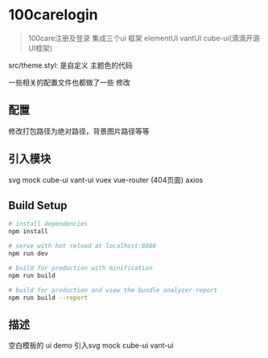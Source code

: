 # 100carelogin

> 100care注册及登录    集成三个ui 框架   elementUI vantUI cube-ui(滴滴开源UI框架)

src/theme.styl:    是自定义 主题色的代码  

一些相关的配置文件也都做了一些 修改

## 配置
修改打包路径为绝对路径，背景图片路径等等

## 引入模块
svg
mock
cube-ui
vant-ui
vuex
vue-router (404页面)
axios


## Build Setup

``` bash
# install dependencies
npm install

# serve with hot reload at localhost:8080
npm run dev

# build for production with minification
npm run build

# build for production and view the bundle analyzer report
npm run build --report
```
## 描述
空白模板的 ui demo   引入svg mock cube-ui vant-ui
